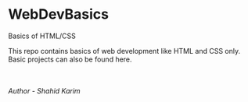 # WebDevBasics
Basics of HTML/CSS

This repo contains basics of web development like HTML and CSS only.
Basic projects can also be found here.

<br/><br/>
<i>Author - Shahid Karim</i>
